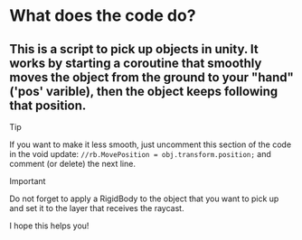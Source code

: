# What does the code do?
## This is a script to pick up objects in unity. It works by starting a coroutine that smoothly moves the object from the ground to your "hand" ('pos' varible), then the object keeps following that position.

> [!TIP]
> If you want to make it less smooth, just uncomment this section of the code in the void update: `//rb.MovePosition = obj.transform.position;` and comment (or delete) the next line.

> [!IMPORTANT]
> Do not forget to apply a RigidBody to the object that you want to pick up and set it to the layer that receives the raycast.

I hope this helps you!
